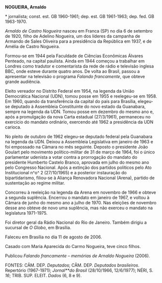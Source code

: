 **NOGUEIRA, Arnaldo**

\* jornalista; const. est. GB 1960-1961; dep. est. GB 1961-1963; dep.
fed. GB 1963-1970.

*Arnaldo de Castro Nogueira* nasceu em Franca (SP) no dia 6 de setembro
de 1920, filho de Adelino Nogueira, um dos líderes da campanha de
Armando de Sales Oliveira para a presidência da República em 1937, e de
Amélia de Castro Nogueira.

Formou-se em 1944 pela Faculdade de Ciências Econômicas Álvares
Penteado, na capital paulista. Ainda em 1944 começou a trabalhar em
Londres como tradutor e comentarista da rede de rádio e televisão
inglesa BBC, onde esteve durante quatro anos. De volta ao Brasil, passou
a apresentar na televisão o programa *Falando francamente*, que obteve
grande audiência.

Eleito vereador no Distrito Federal em 1954, na legenda da União
Democrática Nacional (UDN), tomou posse em 1955 e reelegeu-se em 1958.
Em 1960, quando da transferência da capital do país para Brasília,
elegeu-se deputado à Assembleia Constituinte do novo estado da
Guanabara, sempre na legenda da UDN. Tomou posse em dezembro do mesmo
ano e, após a promulgação da nova Carta estadual (27/3/1961), permaneceu
no exercício do mandato ordinário, exercendo até 1962 a presidência da
UDN carioca.

No pleito de outubro de 1962 elegeu-se deputado federal pela Guanabara
na legenda da UDN. Deixou a Assembleia Legislativa em janeiro de 1963 e
foi empossado na Câmara no mês seguinte. Deposto o presidente João
Goulart pelo movimento político-militar de 31 de março de 1964, foi o
único parlamentar udenista a votar contra a prorrogação do mandato do
presidente Humberto Castelo Branco, aprovada em julho do mesmo ano pelo
Congresso Nacional. Após a extinção dos partidos políticos pelo Ato
Institucional n^o^ 2 (27/10/1965) e a posterior instauração do
bipartidarismo, filiou-se à Aliança Renovadora Nacional (Arena), partido
de sustentação ao regime militar.

Concorreu à reeleição na legenda da Arena em novembro de 1966 e obteve a
segunda suplência. Encerrou o mandato em janeiro de 1967, e voltou à
Câmara de junho do mesmo ano a julho de 1970. Nas eleições de novembro
desse ano obteve de novo uma suplência, mas não exerceu o mandato na
legislatura 1971-1975.

Foi diretor geral da Rádio Nacional do Rio de Janeiro. Também dirigiu a
sucursal de *O Globo*, em Brasília.

Faleceu em Brasília no dia 11 de agosto de 2006.

Casado com Maria Aparecida do Carmo Nogueira, teve cinco filhos.

Publicou *Falando francamente – memórias de Arnaldo Nogueira* (2006).

FONTES: CÂM. DEP. *Deputados*; CÂM. DEP. *Deputados brasileiros*.
Repertório (1967-1971); *Jornal**do Brasil* (28/10/1966, 12/6/1977);
NÉRI, S. *16*; TRIB. SUP. ELEIT. *Dados* (6, 8 e 9).
